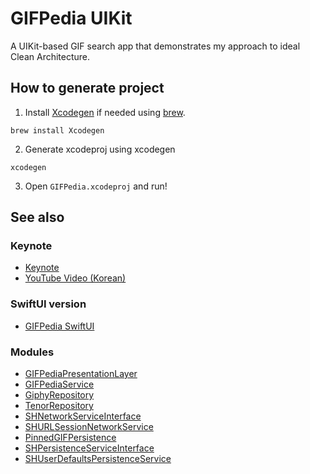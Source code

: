 # GIFPedia UIKit

A UIKit-based GIF search app that demonstrates my approach to ideal Clean Architecture.

## How to generate project

1. Install [Xcodegen](https://github.com/yonaskolb/XcodeGen) if needed using [brew](https://brew.sh/).

```
brew install Xcodegen
```
2. Generate xcodeproj using xcodegen
```
xcodegen
```
3. Open `GIFPedia.xcodeproj` and run!


## See also
### Keynote
- [Keynote](https://file.notion.so/f/s/e1f539f0-8b7c-4e42-a430-c82676a649f9/IDC2_%E1%84%8A%E1%85%B5%E1%86%B8%E1%84%84%E1%85%B3%E1%86%AE%E1%84%86%E1%85%A1%E1%86%BA%E1%84%8F%E1%85%B3%E1%86%AF%E1%84%85%E1%85%B5%E1%86%AB%E1%84%8B%E1%85%A1%E1%84%8F%E1%85%B5%E1%84%90%E1%85%A6%E1%86%A8%E1%84%8E%E1%85%A7_LINE%E1%84%8B%E1%85%A3%E1%86%BC%E1%84%89%E1%85%B3%E1%86%BC%E1%84%92%E1%85%AE%E1%86%AB.key?id=13edd655-5823-44f6-a5a5-693344baa9fc&table=block&spaceId=879f4437-2468-4fc4-bf90-77f805290a33&expirationTimestamp=1687861633515&signature=TSOtennBf1uM6hnQjRQDvswS3YCcxHDDM1iosl1yuAE&download=true&downloadName=IDC2_%E1%84%8A%E1%85%B5%E1%86%B8%E1%84%84%E1%85%B3%E1%86%AE%E1%84%86%E1%85%A1%E1%86%BA%E1%84%8F%E1%85%B3%E1%86%AF%E1%84%85%E1%85%B5%E1%86%AB%E1%84%8B%E1%85%A1%E1%84%8F%E1%85%B5%E1%84%90%E1%85%A6%E1%86%A8%E1%84%8E%E1%85%A7_LINE%2B%E1%84%8B%E1%85%A3%E1%86%BC%E1%84%89%E1%85%B3%E1%86%BC%E1%84%92%E1%85%AE%E1%86%AB.key)
- [YouTube Video (Korean)](https://www.youtube.com/watch?v=fmlcYO2IHHQ&ab_channel=iOSDaejeonClub)
### SwiftUI version
- [GIFPedia SwiftUI](https://github.com/Yabby1997/GIFPedia_2.0_SwiftUI)
### Modules
- [GIFPediaPresentationLayer](https://github.com/Yabby1997/GIFPediaPresentationLayer)
- [GIFPediaService](https://github.com/Yabby1997/GIFPediaService)
- [GiphyRepository](https://github.com/Yabby1997/GiphyRepository)
- [TenorRepository](https://github.com/Yabby1997/TenorRepository)
- [SHNetworkServiceInterface](https://github.com/Yabby1997/SHNetworkServiceInterface)
- [SHURLSessionNetworkService](https://github.com/Yabby1997/SHURLSessionNetworkService)
- [PinnedGIFPersistence](https://github.com/Yabby1997/PinnedGIFPersistence)
- [SHPersistenceServiceInterface](https://github.com/Yabby1997/SHPersistenceServiceInterface)
- [SHUserDefaultsPersistenceService](https://github.com/Yabby1997/SHUserDefaultsPersistenceService)
